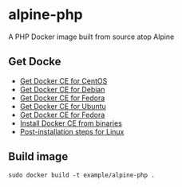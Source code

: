 # alpine-php
A PHP Docker image built from source atop Alpine

## Get Docke
- [Get Docker CE for CentOS](https://docs.docker.com/install/linux/docker-ce/centos)
- [Get Docker CE for Debian](https://docs.docker.com/install/linux/docker-ce/debian)
- [Get Docker CE for Fedora](https://docs.docker.com/install/linux/docker-ce/fedora)
- [Get Docker CE for Ubuntu](https://docs.docker.com/install/linux/docker-ce/ubuntu)
- [Get Docker CE for Fedora](https://docs.docker.com/install/linux/docker-ce/fedora)
- [Install Docker CE from binaries](https://docs.docker.com/install/linux/docker-ce/binaries)
- [Post-installation steps for Linux](https://docs.docker.com/install/linux/linux-postinstall)
## Build image
```shell
sudo docker build -t example/alpine-php .
```
